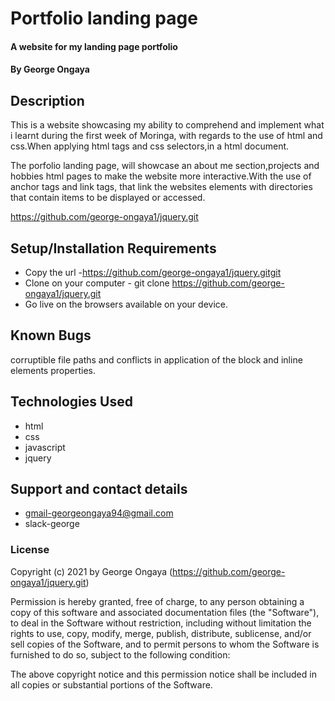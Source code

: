 # Portfolio landing page

#### A website for my landing page portfolio

#### By George Ongaya

## Description
This is a website showcasing my ability to comprehend and implement what i learnt during the first week of Moringa,
with regards to the use of html and css.When applying html tags and css selectors,in a html document.

The porfolio landing page, will showcase an about me section,projects and hobbies html pages to make the website more interactive.With the use of anchor tags and link tags, that link the websites elements with directories that contain items to be displayed or accessed.

https://github.com/george-ongaya1/jquery.git

## Setup/Installation Requirements
- Copy the url -https://github.com/george-ongaya1/jquery.gitgit
- Clone on your computer - git clone https://github.com/george-ongaya1/jquery.git
- Go live on the browsers available on your device.

## Known Bugs
corruptible file paths and conflicts in application of the block and inline elements properties.

## Technologies Used
- html
- css
- javascript
- jquery


## Support and contact details
- gmail-georgeongaya94@gmail.com
- slack-george

### License

Copyright (c) 2021 by George Ongaya (https://github.com/george-ongaya1/jquery.git)

Permission is hereby granted, free of charge, to any person obtaining a copy of this software and associated documentation files (the "Software"), to deal in the Software without restriction, including without limitation the rights to use, copy, modify, merge, publish, distribute, sublicense, and/or sell copies of the Software, and to permit persons to whom the Software is furnished to do so, subject to the following condition:

The above copyright notice and this permission notice shall be included in all copies or substantial portions of the Software.
